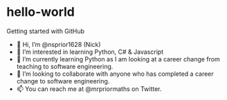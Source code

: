 # hello-world
Getting started with GitHub

- 👋 Hi, I’m @nsprior1628 (Nick)
- 👀 I’m interested in learning Python, C# & Javascript
- 🌱 I’m currently learning Python as I am looking at a career change from teaching to software engineering.
- 💞️ I’m looking to collaborate with anyone who has completed a career change to software engineering.
- 📫 You can reach me at @mrpriormaths on Twitter.
